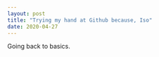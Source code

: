 ```yaml
---
layout: post
title: "Trying my hand at Github because, Iso"
date: 2020-04-27
---
```


Going back to basics.

